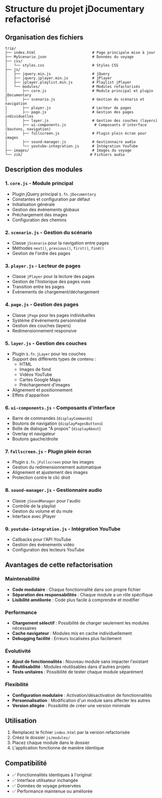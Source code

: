 # Structure du projet jDocumentary refactorisé

## Organisation des fichiers

```
trip/
├── index.html                          # Page principale mise à jour
├── MyScenario.json                     # Données du voyage
├── css/
│   └── styles.css                      # Styles CSS
├── js/
│   ├── jquery.min.js                   # jQuery
│   ├── jquery.jplayer.min.js           # jPlayer
│   ├── jplayer.playlist.min.js         # Playlist jPlayer
│   └── modules/                        # Modules refactorisés
│       ├── core.js                     # Module principal et plugin jDocumentary
│       ├── scenario.js                 # Gestion du scénario et navigation
│       ├── player.js                   # Lecteur de pages
│       ├── page.js                     # Gestion des pages individuelles
│       ├── layer.js                    # Gestion des couches (layers)
│       ├── ui-components.js             # Composants d'interface (boutons, navigation)
│       ├── fullscreen.js               # Plugin plein écran pour images
│       ├── sound-manager.js            # Gestionnaire audio
│       └── youtube-integration.js      # Intégration YouTube
├── images/                             # Images du voyage
└── zik/                               # Fichiers audio
```

## Description des modules

### 1. `core.js` - Module principal
- Plugin jQuery principal `$.fn.jDocumentary`
- Constantes et configuration par défaut
- Initialisation générale
- Gestion des événements globaux
- Préchargement des images
- Configuration des chemins

### 2. `scenario.js` - Gestion du scénario
- Classe `jScenario` pour la navigation entre pages
- Méthodes `next()`, `previous()`, `first()`, `find()`
- Gestion de l'ordre des pages

### 3. `player.js` - Lecteur de pages
- Classe `jPlayer` pour la lecture des pages
- Gestion de l'historique des pages vues
- Transition entre les pages
- Événements de chargement/déchargement

### 4. `page.js` - Gestion des pages
- Classe `jPage` pour les pages individuelles
- Système d'événements personnalisé
- Gestion des couches (layers)
- Redimensionnement responsive

### 5. `layer.js` - Gestion des couches
- Plugin `$.fn.jLayer` pour les couches
- Support des différents types de contenu :
  - HTML
  - Images de fond
  - Vidéos YouTube
  - Cartes Google Maps
  - Préchargement d'images
- Alignement et positionnement
- Effets d'apparition

### 6. `ui-components.js` - Composants d'interface
- Barre de commandes (`displayCommands`)
- Boutons de navigation (`displayPagesButtons`)
- Boîte de dialogue "À propos" (`displayAbout`)
- Overlay et navigateur
- Boutons gauche/droite

### 7. `fullscreen.js` - Plugin plein écran
- Plugin `$.fn.jFullscreen` pour les images
- Gestion du redimensionnement automatique
- Alignement et ajustement des images
- Protection contre le clic droit

### 8. `sound-manager.js` - Gestionnaire audio
- Classe `jSoundManager` pour l'audio
- Contrôle de la playlist
- Gestion du volume et du mute
- Interface avec jPlayer

### 9. `youtube-integration.js` - Intégration YouTube
- Callbacks pour l'API YouTube
- Gestion des événements vidéo
- Configuration des lecteurs YouTube

## Avantages de cette refactorisation

### Maintenabilité
- **Code modulaire** : Chaque fonctionnalité dans son propre fichier
- **Séparation des responsabilités** : Chaque module a un rôle spécifique
- **Lisibilité améliorée** : Code plus facile à comprendre et modifier

### Performance
- **Chargement sélectif** : Possibilité de charger seulement les modules nécessaires
- **Cache navigateur** : Modules mis en cache individuellement
- **Debugging facilité** : Erreurs localisées plus facilement

### Évolutivité
- **Ajout de fonctionnalités** : Nouveau module sans impacter l'existant
- **Réutilisabilité** : Modules réutilisables dans d'autres projets
- **Tests unitaires** : Possibilité de tester chaque module séparément

### Flexibilité
- **Configuration modulaire** : Activation/désactivation de fonctionnalités
- **Personnalisation** : Modification d'un module sans affecter les autres
- **Version allégée** : Possibilité de créer une version minimale

## Utilisation

1. Remplacez le fichier `index.html` par la version refactorisée
2. Créez le dossier `js/modules/`
3. Placez chaque module dans le dossier
4. L'application fonctionne de manière identique

## Compatibilité

- ✅ Fonctionnalités identiques à l'original
- ✅ Interface utilisateur inchangée
- ✅ Données de voyage préservées
- ✅ Performance maintenue ou améliorée